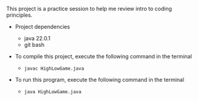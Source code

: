This project is a practice session to help me review intro to coding principles.

- Project dependencies
  - java 22.0.1
  - git bash

- To compile this project, execute the following command in the terminal
  - ```javac HighLowGame.java```
 
- To run this program, execute the following command in the terminal
  - ```java HighLowGame.java``` 
